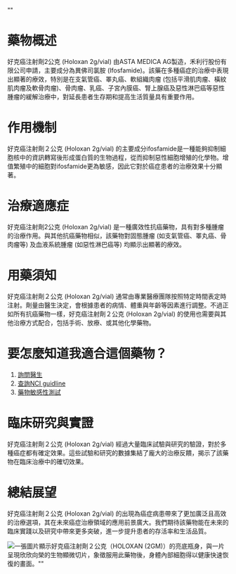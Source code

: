 ""
# 藥物概述
好克癌注射劑2公克 (Holoxan 2g/vial) 由ASTA MEDICA AG製造，禾利行股份有限公司申請，主要成分為異佛司氯胺 (Ifosfamide)。該藥在多種癌症的治療中表現出顯著的療效，特別是在支氣管癌、睪丸癌、軟組織肉瘤 (包括平滑肌肉瘤、橫紋肌肉瘤及軟骨肉瘤)、骨肉瘤、乳癌、子宮內膜癌、腎上腺癌及惡性淋巴癌等惡性腫瘤的緩解治療中，對延長患者生存期和提高生活質量具有重要作用。

# 作用機制
好克癌注射劑２公克 (Holoxan 2g/vial) 的主要成分ifosfamide是一種能夠抑制細胞核中的資訊轉寫後形成蛋白質的生物過程，從而抑制惡性細胞增殖的化學物。增值繁殖中的細胞對ifosfamide更為敏感，因此它對於癌症患者的治療效果十分顯著。

# 治療適應症
好克癌注射劑2公克 (Holoxan 2g/vial) 是一種廣效性抗癌藥物，具有對多種腫瘤的治療作用。與其他抗癌藥物相似，該藥物對固態腫瘤 (如支氣管癌、睪丸癌、骨肉瘤等) 及血液系統腫瘤 (如惡性淋巴癌等) 均顯示出顯著的療效。

# 用藥須知
好克癌注射劑２公克 (Holoxan 2g/vial) 通常由專業醫療團隊按照特定時間表定時注射。劑量由醫生決定，會根據患者的病情、體重與年齡等因素進行調整。不過正如所有抗癌藥物一樣，好克癌注射劑２公克 (Holoxan 2g/vial) 的使用也需要與其他治療方式配合，包括手術、放療、或其他化學藥物。

# 要怎麼知道我適合這個藥物？
1. [詢問醫生](./text/1-1.html)
2. [查詢NCI guidline](./text/1-2.html)
3. [藥物敏感性測試](./text/1-3.html)

# 臨床研究與實證
好克癌注射劑２公克 (Holoxan 2g/vial) 經過大量臨床試驗與研究的驗證，對於多種癌症都有確定效果。這些試驗和研究的數據集結了龐大的治療反饋，揭示了該藥物在臨床治療中的確切效果。

# 總結展望
好克癌注射劑２公克 (Holoxan 2g/vial) 的出現為癌症病患帶來了更加廣泛且高效的治療選項，其在未來癌症治療領域的應用前景廣大。我們期待該藥物能在未來的臨床實踐以及研究中帶來更多突破，進一步提升患者的存活率和生活品質。

![一張圖片顯示好克癌注射劑２公克（HOLOXAN (2GM)）的亮底瓶身，與一片呈現欣欣向榮的生物顯微切片，象徵服用此藥物後，身體內部細胞得以健康快速恢復的畫面。""](https://i.imgur.com/BSxYGNi.jpeg)